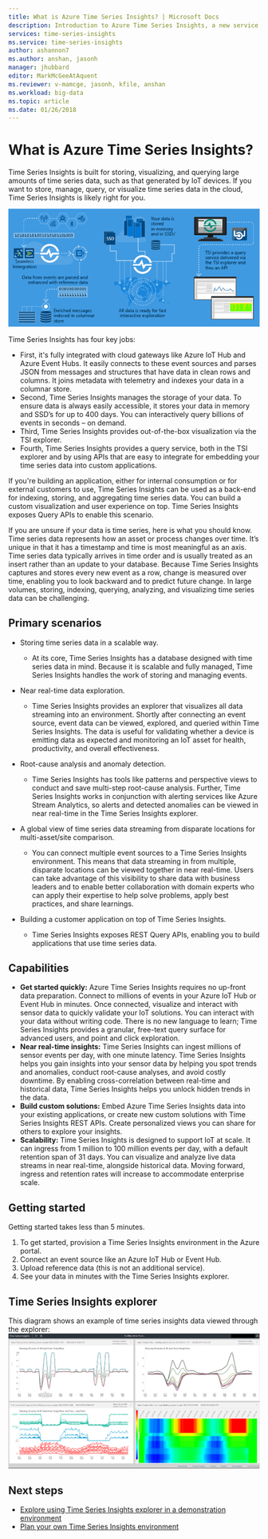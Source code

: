 ```yaml
---
title: What is Azure Time Series Insights? | Microsoft Docs
description: Introduction to Azure Time Series Insights, a new service for time series data analytics and IoT solutions.
services: time-series-insights
ms.service: time-series-insights
author: ashannon7
ms.author: anshan, jasonh
manager: jhubbard
editor: MarkMcGeeAtAquent
ms.reviewer: v-mamcge, jasonh, kfile, anshan
ms.workload: big-data
ms.topic: article
ms.date: 01/26/2018
---
```


# What is Azure Time Series Insights?

Time Series Insights is built for storing, visualizing, and querying large amounts of time series data, such as that generated by IoT devices.  If you want to store, manage, query, or visualize time series data in the cloud, Time Series Insights is likely right for you.  

![Time Series Insights flowchart](media/overview/time-series-insights-flowchart.png)

Time Series Insights has four key jobs:

- First, it's fully integrated with cloud gateways like Azure IoT Hub and Azure Event Hubs. It easily connects to these event sources and parses JSON from messages and structures that have data in clean rows and columns. It joins metadata with telemetry and indexes your data in a columnar store.
- Second, Time Series Insights manages the storage of your data. To ensure data is always easily accessible, it stores your data in memory and SSD’s for up to 400 days. You can interactively query billions of events in seconds – on demand.
- Third, Time Series Insights provides out-of-the-box visualization via the TSI explorer.  
- Fourth, Time Series Insights provides a query service, both in the TSI explorer and by using APIs that are easy to integrate for embedding your time series data into custom applications.  

If you're building an application, either for internal consumption or for external customers to use, Time Series Insights can be used as a back-end for indexing, storing, and aggregating time series data. You can build a custom visualization and user experience on top.  Time Series Insights exposes Query APIs to enable this scenario.  

If you are unsure if your data is time series, here is what you should know.  Time series data represents how an asset or process changes over time.  It’s unique in that it has a timestamp and time is most meaningful as an axis.  Time series data typically arrives in time order and is usually treated as an insert rather than an update to your database.  Because Time Series Insights captures and stores every new event as a row, change is measured over time, enabling you to look backward and to predict future change.  In large volumes, storing, indexing, querying, analyzing, and visualizing time series data can be challenging.  

## Primary scenarios

- Storing time series data in a scalable way.  
  - At its core, Time Series Insights has a database designed with time series data in mind.  Because it is scalable and fully managed, Time Series Insights handles the work of storing and managing events.

- Near real-time data exploration.  
  - Time Series Insights provides an explorer that visualizes all data streaming into an environment.  Shortly after connecting an event source, event data can be viewed, explored, and queried within Time Series Insights.  The data is useful for validating whether a device is emitting data as expected and monitoring an IoT asset for health, productivity, and overall effectiveness.  

- Root-cause analysis and anomaly detection.
  - Time Series Insights has tools like patterns and perspective views to conduct and save multi-step root-cause analysis.  Further, Time Series Insights works in conjunction with alerting services like Azure Stream Analytics, so alerts and detected anomalies can be viewed in near real-time in the Time Series Insights explorer.  

- A global view of time series data streaming from disparate locations for multi-asset/site comparison.
  - You can connect multiple event sources to a Time Series Insights environment.  This means that data streaming in from multiple, disparate locations can be viewed together in near real-time.  Users can take advantage of this visibility to share data with business leaders and to enable better collaboration with domain experts who can apply their expertise to help solve problems, apply best practices, and share learnings.

- Building a customer application on top of Time Series Insights. 
  - Time Series Insights exposes REST Query APIs, enabling you to build applications that use time series data.

## Capabilities

- **Get started quickly:** Azure Time Series Insights requires no up-front data preparation. Connect to millions of events in your Azure IoT Hub or Event Hub in minutes. Once connected, visualize and interact with sensor data to quickly validate your IoT solutions. You can interact with your data without writing code.
There is no new language to learn; Time Series Insights provides a granular, free-text query surface for advanced users, and point and click exploration.
- **Near real-time insights:** Time Series Insights can ingest millions of sensor events per day, with one minute latency. Time Series Insights helps you gain insights into your sensor data by helping you spot trends and anomalies, conduct root-cause analyses, and avoid costly downtime. By enabling cross-correlation between real-time and historical data, Time Series Insights helps you unlock hidden trends in the data.
- **Build custom solutions:** Embed Azure Time Series Insights data into your existing applications, or create new custom solutions with Time Series Insights REST APIs. Create personalized views you can share for others to explore your insights.
- **Scalability:** Time Series Insights is designed to support IoT at scale. It can ingress from 1 million to 100 million events per day, with a default retention span of 31 days. You can visualize and analyze live data streams in near real-time, alongside historical data. Moving forward, ingress and retention rates will increase to accommodate enterprise scale.

## Getting started
Getting started takes less than 5 minutes. 

1.	To get started, provision a Time Series Insights environment in the Azure portal. 
2.	Connect an event source like an Azure IoT Hub or Event Hub.  
3.	Upload reference data (this is not an additional service).
4.	See your data in minutes with the Time Series Insights explorer.

## Time Series Insights explorer
This diagram shows an example of time series insights data viewed through the explorer:
![Time Series Insights explorer](media/time-series-insights-explorer/explorer4.png)

## Next steps
 - [Explore using Time Series Insights explorer in a demonstration environment](./time-series-quickstart.md)
 - [Plan your own Time Series Insights environment](time-series-insights-environment-planning.md)

